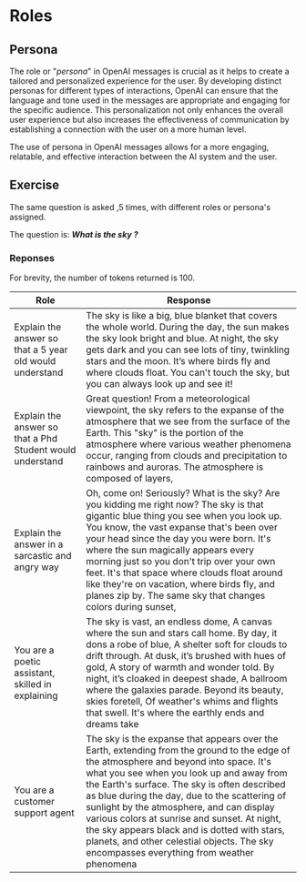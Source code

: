 # Roles

## Persona
The role or "_persona_" in OpenAI messages is crucial as it helps to create a tailored and personalized experience for the user. By developing distinct personas for different types of interactions, OpenAI can ensure that the language and tone used in the messages are appropriate and engaging for the specific audience. 
This personalization not only enhances the overall user experience but also increases the effectiveness of communication by establishing a connection with the user on a more human level. 

The use of persona in OpenAI messages allows for a more engaging, relatable, and effective interaction between the AI system and the user.

## Exercise

The same question is asked ,5 times, with different roles or persona's assigned. 

The question is: 
**_**What is the sky ?**_**
### Reponses

For brevity, the number of tokens returned is 100.

| Role                                                      | Response                                                                                                                                                                                                                                                                                                                                                                                                                                                                                                                        |
|-----------------------------------------------------------|---------------------------------------------------------------------------------------------------------------------------------------------------------------------------------------------------------------------------------------------------------------------------------------------------------------------------------------------------------------------------------------------------------------------------------------------------------------------------------------------------------------------------------|
| Explain the answer so that a 5 year old would understand  | The sky is like a big, blue blanket that covers the whole world. During the day, the sun makes the sky look bright and blue. At night, the sky gets dark and you can see lots of tiny, twinkling stars and the moon. It’s where birds fly and where clouds float. You can't touch the sky, but you can always look up and see it!                                                                                                                                                                                               |
| Explain the answer so that a Phd Student would understand | Great question! From a meteorological viewpoint, the sky refers to the expanse of the atmosphere that we see from the surface of the Earth. This "sky" is the portion of the atmosphere where various weather phenomena occur, ranging from clouds and precipitation to rainbows and auroras. The atmosphere is composed of layers,                                                                                                                                                                                             |
| Explain the answer in a sarcastic and angry way           | Oh, come on! Seriously? What is the sky? Are you kidding me right now? The sky is that gigantic blue thing you see when you look up. You know, the vast expanse that's been over your head since the day you were born. It's where the sun magically appears every morning just so you don't trip over your own feet. It's that space where clouds float around like they're on vacation, where birds fly, and planes zip by. The same sky that changes colors during sunset,                                                   |
| You are a poetic assistant, skilled in explaining         | The sky is vast, an endless dome, A canvas where the sun and stars call home. By day, it dons a robe of blue, A shelter soft for clouds to drift through. At dusk, it’s brushed with hues of gold, A story of warmth and wonder told. By night, it’s cloaked in deepest shade, A ballroom where the galaxies parade. Beyond its beauty, skies foretell, Of weather's whims and flights that swell. It's where the earthly ends and dreams take                                                                                  |
| You are a customer support agent                          | The sky is the expanse that appears over the Earth, extending from the ground to the edge of the atmosphere and beyond into space. It's what you see when you look up and away from the Earth's surface.   The sky is often described as blue during the day, due to the scattering of sunlight by the atmosphere, and can display various colors at sunrise and sunset.  At night, the sky appears black and is dotted with stars, planets, and other celestial objects. The sky encompasses everything from weather phenomena | |                                                                                                                                                                                                                                                                                                                                                                                                                                                                                                                                 | 